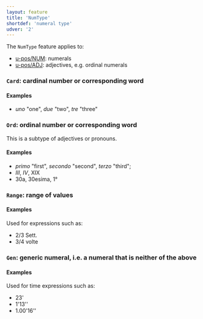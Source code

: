 ```yaml
---
layout: feature
title: 'NumType'
shortdef: 'numeral type'
udver: '2'
---
```


The `NumType` feature applies to:

* [u-pos/NUM](): numerals
* [u-pos/ADJ](): adjectives, e.g. ordinal numerals

### <a name="Card">`Card`</a>: cardinal number or corresponding word

#### Examples

* _uno_ "one", _due_ "two", _tre_ "three"

### <a name="Ord">`Ord`</a>: ordinal number or corresponding word

This is a subtype of adjectives or pronouns.

#### Examples

* _primo_ "first", _secondo_ "second", _terzo_ "third";
* _III_, _IV_, XIX
* 30a, 30esima, 1°

### <a name="Range">`Range`</a>: range of values

#### Examples

Used for expressions such as:
* 2/3 Sett.
* 3/4 volte

### <a name="Gen">`Gen`</a>: generic numeral, i.e. a numeral that is neither of the above

#### Examples

Used for time expressions such as:
* 23'
* 1'13''
* 1.00'16''


<!-- Interlanguage links updated Pá kvě 14 11:08:36 CEST 2021 -->
